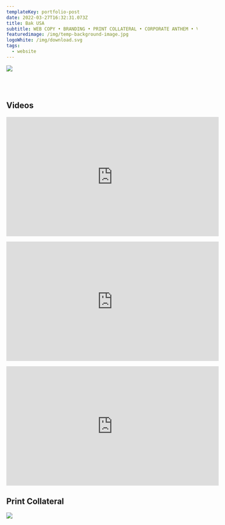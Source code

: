 ```yaml
---
templateKey: portfolio-post
date: 2022-03-27T16:32:31.073Z
title: Bak USA
subtitle: WEB COPY • BRANDING • PRINT COLLATERAL • CORPORATE ANTHEM • VIDEO SCRIPTS
featuredimage: /img/temp-background-image.jpg
logoWhite: /img/download.svg
tags:
  - website
---
```

![](/img/bak-usa.png)

<br>
<br>

## Videos

<p style="text-align:center;"><iframe width="560" height="315" src="https://www.youtube.com/embed/SHVSGz_Nmrw" title="YouTube video player" frameborder="0" allow="accelerometer; autoplay; clipboard-write; encrypted-media; gyroscope; picture-in-picture" allowfullscreen></iframe></p>

<p style="text-align:center;"><iframe width="560" height="315" src="https://www.youtube.com/embed/u7g7twDL8hk" title="YouTube video player" frameborder="0" allow="accelerometer; autoplay; clipboard-write; encrypted-media; gyroscope; picture-in-picture" allowfullscreen></iframe></p>

<p style="text-align:center;"><iframe width="560" height="315" src="https://www.youtube.com/embed/CFdfz1vOBoY" title="YouTube video player" frameborder="0" allow="accelerometer; autoplay; clipboard-write; encrypted-media; gyroscope; picture-in-picture" allowfullscreen></iframe></p>

## Print Collateral

![](/img/bak-usa-print.png)

![]()
